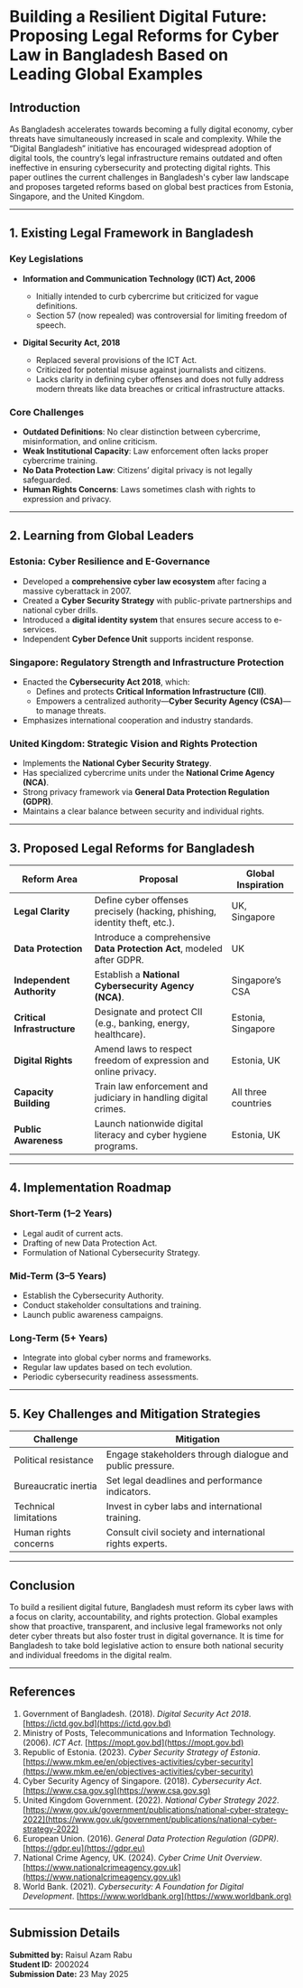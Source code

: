 # Building a Resilient Digital Future: Proposing Legal Reforms for Cyber Law in Bangladesh Based on Leading Global Examples

## Introduction

As Bangladesh accelerates towards becoming a fully digital economy, cyber threats have simultaneously increased in scale and complexity. While the “Digital Bangladesh” initiative has encouraged widespread adoption of digital tools, the country’s legal infrastructure remains outdated and often ineffective in ensuring cybersecurity and protecting digital rights. This paper outlines the current challenges in Bangladesh's cyber law landscape and proposes targeted reforms based on global best practices from Estonia, Singapore, and the United Kingdom.

---

## 1. Existing Legal Framework in Bangladesh

### Key Legislations
- **Information and Communication Technology (ICT) Act, 2006**  
  - Initially intended to curb cybercrime but criticized for vague definitions.
  - Section 57 (now repealed) was controversial for limiting freedom of speech.

- **Digital Security Act, 2018**  
  - Replaced several provisions of the ICT Act.
  - Criticized for potential misuse against journalists and citizens.
  - Lacks clarity in defining cyber offenses and does not fully address modern threats like data breaches or critical infrastructure attacks.

### Core Challenges
- **Outdated Definitions**: No clear distinction between cybercrime, misinformation, and online criticism.
- **Weak Institutional Capacity**: Law enforcement often lacks proper cybercrime training.
- **No Data Protection Law**: Citizens’ digital privacy is not legally safeguarded.
- **Human Rights Concerns**: Laws sometimes clash with rights to expression and privacy.

---

## 2. Learning from Global Leaders

### **Estonia: Cyber Resilience and E-Governance**
- Developed a **comprehensive cyber law ecosystem** after facing a massive cyberattack in 2007.
- Created a **Cyber Security Strategy** with public-private partnerships and national cyber drills.
- Introduced a **digital identity system** that ensures secure access to e-services.
- Independent **Cyber Defence Unit** supports incident response.

### **Singapore: Regulatory Strength and Infrastructure Protection**
- Enacted the **Cybersecurity Act 2018**, which:
  - Defines and protects **Critical Information Infrastructure (CII)**.
  - Empowers a centralized authority—**Cyber Security Agency (CSA)**—to manage threats.
- Emphasizes international cooperation and industry standards.

### **United Kingdom: Strategic Vision and Rights Protection**
- Implements the **National Cyber Security Strategy**.
- Has specialized cybercrime units under the **National Crime Agency (NCA)**.
- Strong privacy framework via **General Data Protection Regulation (GDPR)**.
- Maintains a clear balance between security and individual rights.

---

## 3. Proposed Legal Reforms for Bangladesh

| Reform Area | Proposal | Global Inspiration |
|-------------|----------|--------------------|
| **Legal Clarity** | Define cyber offenses precisely (hacking, phishing, identity theft, etc.). | UK, Singapore |
| **Data Protection** | Introduce a comprehensive **Data Protection Act**, modeled after GDPR. | UK |
| **Independent Authority** | Establish a **National Cybersecurity Agency (NCA)**. | Singapore’s CSA |
| **Critical Infrastructure** | Designate and protect CII (e.g., banking, energy, healthcare). | Estonia, Singapore |
| **Digital Rights** | Amend laws to respect freedom of expression and online privacy. | Estonia, UK |
| **Capacity Building** | Train law enforcement and judiciary in handling digital crimes. | All three countries |
| **Public Awareness** | Launch nationwide digital literacy and cyber hygiene programs. | Estonia, UK |

---

## 4. Implementation Roadmap

### Short-Term (1–2 Years)
- Legal audit of current acts.
- Drafting of new Data Protection Act.
- Formulation of National Cybersecurity Strategy.

### Mid-Term (3–5 Years)
- Establish the Cybersecurity Authority.
- Conduct stakeholder consultations and training.
- Launch public awareness campaigns.

### Long-Term (5+ Years)
- Integrate into global cyber norms and frameworks.
- Regular law updates based on tech evolution.
- Periodic cybersecurity readiness assessments.

---

## 5. Key Challenges and Mitigation Strategies

| Challenge | Mitigation |
|----------|------------|
| Political resistance | Engage stakeholders through dialogue and public pressure. |
| Bureaucratic inertia | Set legal deadlines and performance indicators. |
| Technical limitations | Invest in cyber labs and international training. |
| Human rights concerns | Consult civil society and international rights experts. |

---

## Conclusion

To build a resilient digital future, Bangladesh must reform its cyber laws with a focus on clarity, accountability, and rights protection. Global examples show that proactive, transparent, and inclusive legal frameworks not only deter cyber threats but also foster trust in digital governance. It is time for Bangladesh to take bold legislative action to ensure both national security and individual freedoms in the digital realm.

---

## References

1. Government of Bangladesh. (2018). *Digital Security Act 2018*. [https://ictd.gov.bd](https://ictd.gov.bd)
2. Ministry of Posts, Telecommunications and Information Technology. (2006). *ICT Act*. [https://mopt.gov.bd](https://mopt.gov.bd)
3. Republic of Estonia. (2023). *Cyber Security Strategy of Estonia*. [https://www.mkm.ee/en/objectives-activities/cyber-security](https://www.mkm.ee/en/objectives-activities/cyber-security)
4. Cyber Security Agency of Singapore. (2018). *Cybersecurity Act*. [https://www.csa.gov.sg](https://www.csa.gov.sg)
5. United Kingdom Government. (2022). *National Cyber Strategy 2022*. [https://www.gov.uk/government/publications/national-cyber-strategy-2022](https://www.gov.uk/government/publications/national-cyber-strategy-2022)
6. European Union. (2016). *General Data Protection Regulation (GDPR)*. [https://gdpr.eu](https://gdpr.eu)
7. National Crime Agency, UK. (2024). *Cyber Crime Unit Overview*. [https://www.nationalcrimeagency.gov.uk](https://www.nationalcrimeagency.gov.uk)
8. World Bank. (2021). *Cybersecurity: A Foundation for Digital Development*. [https://www.worldbank.org](https://www.worldbank.org)

---

## Submission Details


**Submitted by:** Raisul Azam Rabu  
**Student ID:** 2002024  
**Submission Date:** 23 May 2025
